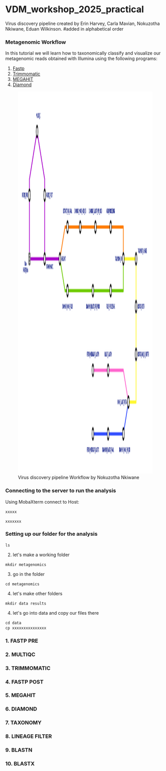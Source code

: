 # VDM_workshop_2025_practical
Virus discovery pipeline created by Erin Harvey, Carla Mavian, Nokuzotha Nkiwane, Eduan Wilkinson. #added in alphabetical order

### Metagenomic Workflow
In this tutorial we will learn how to taxonomically classify and visualize our metagenomic reads obtained with Illumina using the following programs:

1. [Fastp](https://github.com/OpenGene/fastp)
2. [Trimmomatic](https://github.com/usadellab/Trimmomatic)
3. [MEGAHIT](https://www.metagenomics.wiki/tools/assembly/megahit)
4. [Diamond](https://github.com/bbuchfink/diamond?tab=readme-ov-file)

<figure>
    <img src="workflow.png" width="920" height="1200">
    <figcaption>Virus discovery pipeline Workflow by Nokuzotha Nkiwane </figcaption>
</figure>


### Connecting to the server to run the analysis

Using MobaXterm connect to Host: 

```
xxxxx
```

```
xxxxxxx
```



### Setting up our folder for the analysis


```
ls
```

2. let's make a working folder
 
```
mkdir metagenomics
```

3. go in the folder

```
cd metagenomics
```

4. let's make other folders 

```
mkdir data results
```
4. let's go into data and copy our files there

```
cd data
cp xxxxxxxxxxxxxxx
```

### 1. FASTP PRE


### 2. MULTIQC


### 3. TRIMMOMATIC


### 4. FASTP POST


### 5. MEGAHIT


### 6. DIAMOND


### 7. TAXONOMY


### 8. LINEAGE FILTER


### 9. BLASTN


### 10. BLASTX
